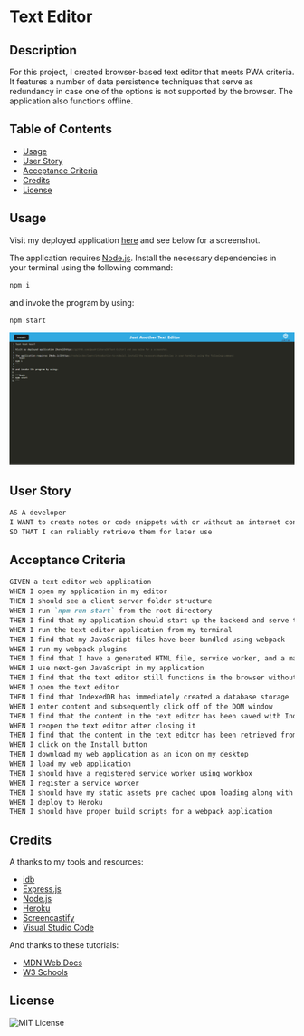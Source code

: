 # Text Editor
## Description
For this project, I created browser-based text editor that meets PWA criteria. It features a number of data persistence techniques that serve as redundancy in case one of the options is not supported by the browser. The application also functions offline.

## Table of Contents
- [Usage](#usage)
- [User Story](#user-story)
- [Acceptance Criteria](#acceptance-criteria)
- [Credits](#credits)
- [License](#license)

## Usage
Visit my deployed application [here](https://github.com/Quadrilateral0/Text-Editor) and see below for a screenshot.

The application requires [Node.js](https://nodejs.dev/learn/introduction-to-nodejs). Install the necessary dependencies in your terminal using the following command:
```bash
npm i
```

and invoke the program by using:

```bash
npm start
```

[![Image of completed project](images/text-editor.png)](https://shielded-depths-87330.herokuapp.com/)


## User Story

```md
AS A developer
I WANT to create notes or code snippets with or without an internet connection
SO THAT I can reliably retrieve them for later use
```

## Acceptance Criteria

```md
GIVEN a text editor web application
WHEN I open my application in my editor
THEN I should see a client server folder structure
WHEN I run `npm run start` from the root directory
THEN I find that my application should start up the backend and serve the client
WHEN I run the text editor application from my terminal
THEN I find that my JavaScript files have been bundled using webpack
WHEN I run my webpack plugins
THEN I find that I have a generated HTML file, service worker, and a manifest file
WHEN I use next-gen JavaScript in my application
THEN I find that the text editor still functions in the browser without errors
WHEN I open the text editor
THEN I find that IndexedDB has immediately created a database storage
WHEN I enter content and subsequently click off of the DOM window
THEN I find that the content in the text editor has been saved with IndexedDB
WHEN I reopen the text editor after closing it
THEN I find that the content in the text editor has been retrieved from our IndexedDB
WHEN I click on the Install button
THEN I download my web application as an icon on my desktop
WHEN I load my web application
THEN I should have a registered service worker using workbox
WHEN I register a service worker
THEN I should have my static assets pre cached upon loading along with subsequent pages and static assets
WHEN I deploy to Heroku
THEN I should have proper build scripts for a webpack application
```

## Credits
A thanks to my tools and resources:
- [idb](https://www.npmjs.com/package/idb)
- [Express.js](https://www.npmjs.com/package/express)
- [Node.js](https://nodejs.dev/learn/introduction-to-nodejs) 
- [Heroku](https://www.heroku.com/)
- [Screencastify](https://chrome.google.com/webstore/detail/screencastify-screen-vide/mmeijimgabbpbgpdklnllpncmdofkcpn?hl=en)
- [Visual Studio Code](https://code.visualstudio.com/download)

And thanks to these tutorials:
- [MDN Web Docs](https://developer.mozilla.org/)
- [W3 Schools](https://www.w3schools.com/)

## License
![MIT License](https://img.shields.io/badge/license-MIT-green)